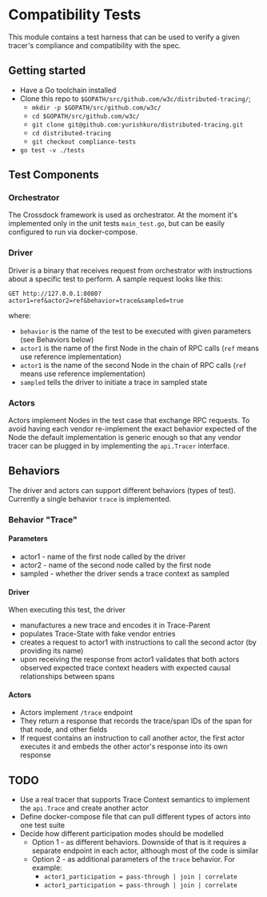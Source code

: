 # Compatibility Tests

This module contains a test harness that can be used to verify a given tracer's compliance and compatibility with the spec.

## Getting started

* Have a Go toolchain installed
* Clone this repo to `$GOPATH/src/github.com/w3c/distributed-tracing/`;
  * `mkdir -p $GOPATH/src/github.com/w3c/`
  * `cd $GOPATH/src/github.com/w3c/`
  * `git clone git@github.com:yurishkuro/distributed-tracing.git`
  * `cd distributed-tracing`
  * `git checkout compliance-tests`
* `go test -v ./tests`

## Test Components

### Orchestrator

The Crossdock framework is used as orchestrator. At the moment it's implemented only in the unit tests `main_test.go`,
but can be easily configured to run via docker-compose.

### Driver

Driver is a binary that receives request from orchestrator with instructions about a specific test to perform. A sample request looks like this:

```
GET http://127.0.0.1:8080?actor1=ref&actor2=ref&behavior=trace&sampled=true
```

where:
  * `behavior` is the name of the test to be executed with given parameters (see Behaviors below)
  * `actor1` is the name of the first Node in the chain of RPC calls (`ref` means use reference implementation)
  * `actor1` is the name of the second Node in the chain of RPC calls (`ref` means use reference implementation)
  * `sampled` tells the driver to initiate a trace in sampled state

### Actors

Actors implement Nodes in the test case that exchange RPC requests. To avoid having each vendor re-implement the exact behavior expected of the Node the default implementation is generic enough so that any vendor tracer can be plugged in by implementing the `api.Tracer` interface.

## Behaviors

The driver and actors can support different behaviors (types of test). Currently a single behavior `trace` is implemented.

### Behavior "Trace"

#### Parameters

* actor1 - name of the first node called by the driver
* actor2 - name of the second node called by the first node
* sampled - whether the driver sends a trace context as sampled

#### Driver

When executing this test, the driver

* manufactures a new trace and encodes it in Trace-Parent
* populates Trace-State with fake vendor entries
* creates a request to actor1 with instructions to call the second actor (by providing its name)
* upon receiving the response from actor1 validates that both actors observed expected trace context headers with expected causal relationships between spans

#### Actors

* Actors implement `/trace` endpoint
* They return a response that records the trace/span IDs of the span for that node, and other fields
* If request contains an instruction to call another actor, the first actor executes it and embeds the other actor's response into its own response

## TODO

* Use a real tracer that supports Trace Context semantics to implement the `api.Trace` and create another actor
* Define docker-compose file that can pull different types of actors into one test suite
* Decide how different participation modes should be modelled
  * Option 1 - as different behaviors. Downside of that is it requires a separate endpoint in each actor, although most of the code is similar
  * Option 2 - as additional parameters of the `trace` behavior. For example:
    * `actor1_participation = pass-through | join | correlate`
    * `actor1_participation = pass-through | join | correlate`
